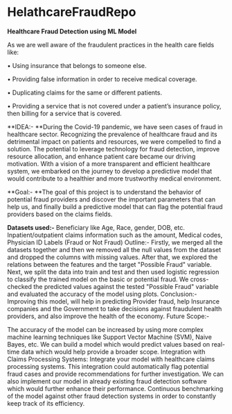 # HelathcareFraudRepo

**Healthcare Fraud Detection using ML Model**

As we are well aware of the fraudulent practices in the health care fields like:

• Using insurance that belongs to someone else.

• Providing false information in order to receive medical coverage.

• Duplicating claims for the same or different patients.

• Providing a service that is not covered under a patient’s insurance policy, then billing for a service that is covered.

**IDEA:- **During the Covid-19 pandemic, we have seen cases of fraud in healthcare sector. Recognizing the prevalence of healthcare fraud and its detrimental impact on patients and resources, we were compelled to find a solution. The potential to leverage technology for fraud detection, improve resource allocation, and enhance patient care became our driving motivation. With a vision of a more transparent and efficient healthcare system, we embarked on the journey to develop a predictive model that would contribute to a healthier and more trustworthy medical environment.

**Goal:- **The goal of this project is to understand the behavior of potential fraud providers and discover the important parameters that can help us, and finally build a predictive model that can flag the potential fraud providers based on the claims fields. 

**Datasets used:-**
Beneficiary like Age, Race, gender, DOB, etc.
Inpatient/outpatient claims information such as the amount, Medical codes, Physician ID
Labels (Fraud or Not Fraud) Outline:-
Firstly, we merged all the datasets together and then we removed all the null values from the dataset and dropped the columns with missing values. After that, we explored the relations between the features and the target "Possible Fraud" variable.
Next, we split the data into train and test and then used logistic regression to classify the trained model on the basic or potential fraud.
We cross-checked the predicted values against the tested "Possible Fraud" variable and evaluated the accuracy of the model using plots.
Conclusion:- Improving this model, will help in predicting Provider fraud, help Insurance companies and the Government to take decisions against fraudulent health providers, and also improve the health of the economy. Future Scope:-

The accuracy of the model can be increased by using more complex machine learning techniques like Support Vector Machine (SVM), Naive Bayes, etc.
We can build a model which would predict values based on real-time data which would help provide a broader scope.
Integration with Claims Processing Systems: Integrate your model with healthcare claims processing systems. This integration could automatically flag potential fraud cases and provide recommendations for further investigation.
We can also implement our model in already existing fraud detection software which would further enhance their performance.
Continuous benchmarking of the model against other fraud detection systems in order to constantly keep track of its efficiency.
